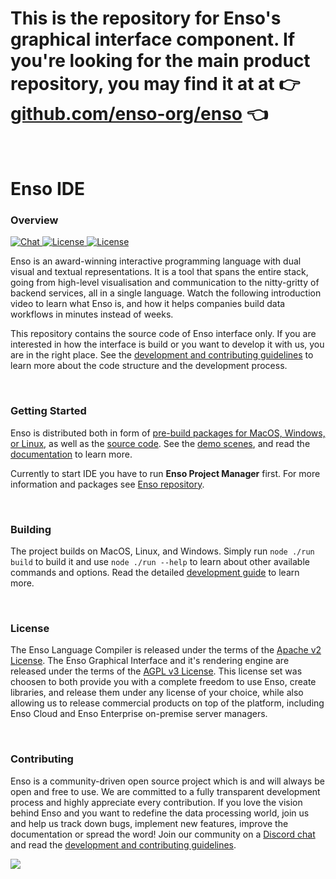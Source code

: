 # This is the repository for Enso's graphical interface component. If you're looking for the main product repository, you may find it at at 👉 <a href="https://github.com/enso-org/enso">github.com/enso-org/enso</a> 👈

<br/>

# Enso IDE

### Overview

<p>
  <a href="https://discord.gg/PMtNMP46">
    <img src="https://img.shields.io/discord/401396655599124480.svg?label=&logo=discord&logoColor=ffffff&color=7389D8&labelColor=6A7EC2"
         alt="Chat">
  </a>
  <a href="https://github.com/enso-org/enso/blob/develop/LICENSE">
    <img src="https://img.shields.io/static/v1?label=Compiler%20License&message=Apache%20v2&color=2ec352&labelColor=2c3239"
         alt="License">
  </a>
  <a href="https://github.com/enso-org/enso/tree/develop/gui/LICENSE">
    <img src="https://img.shields.io/static/v1?label=GUI%20License&message=AGPL%20v3&color=2ec352&labelColor=2c3239"
         alt="License">
  </a>
</p>

Enso is an award-winning interactive programming language with dual visual and
textual representations. It is a tool that spans the entire stack, going from
high-level visualisation and communication to the nitty-gritty of backend
services, all in a single language. Watch the following introduction video to
learn what Enso is, and how it helps companies build data workflows in minutes
instead of weeks.

This repository contains the source code of Enso interface only. If you are
interested in how the interface is build or you want to develop it with us, you
are in the right place. See the
[development and contributing guidelines](docs/CONTRIBUTING.md) to learn more
about the code structure and the development process.

<br/>

### Getting Started

Enso is distributed both in form of
[pre-build packages for MacOS, Windows, or Linux](https://github.com/enso-org/ide/releases),
as well as the [source code](https://github.com/enso-org). See the
[demo scenes](http://TODO), and read the [documentation](docs/product) to learn
more.

Currently to start IDE you have to run **Enso Project Manager** first. For more
information and packages see
[Enso repository](https://github.com/enso-org/enso).

<br/>

### Building

The project builds on MacOS, Linux, and Windows. Simply run `node ./run build`
to build it and use `node ./run --help` to learn about other available commands
and options. Read the detailed [development guide](docs/CONTRIBUTING.md) to
learn more.

<br/>

### License

The Enso Language Compiler is released under the terms of the
[Apache v2 License](https://github.com/enso-org/enso/blob/develop/LICENSE). The
Enso Graphical Interface and it's rendering engine are released under the terms
of the [AGPL v3 License](https://github.com/enso-org/enso/blob/develop/gui/LICENSEE).
This license set was choosen to both provide you with a complete freedom to use
Enso, create libraries, and release them under any license of your choice, while
also allowing us to release commercial products on top of the platform,
including Enso Cloud and Enso Enterprise on-premise server managers.

<br/>

### Contributing

Enso is a community-driven open source project which is and will always be open
and free to use. We are committed to a fully transparent development process and
highly appreciate every contribution. If you love the vision behind Enso and you
want to redefine the data processing world, join us and help us track down bugs,
implement new features, improve the documentation or spread the word! Join our
community on a [Discord chat](http://chat.enso.org) and read the
[development and contributing guidelines](docs/CONTRIBUTING.md).

<a href="https://github.com/enso-org/ide/graphs/contributors">
  <img src="https://opencollective.com/enso-language/contributors.svg?width=890&button=false" />
</a>
